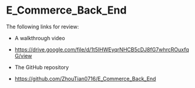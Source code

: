 # E_Commerce_Back_End

The following links for review:

* A walkthrough video 
* https://drive.google.com/file/d/1t5IHWEyqrNHCB5cDJ8fG7whrcROuxfqG/view

* The GitHub repository
* https://github.com/ZhouTian0716/E_Commerce_Back_End